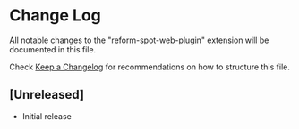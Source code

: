 # Change Log

All notable changes to the "reform-spot-web-plugin" extension will be documented in this file.

Check [Keep a Changelog](http://keepachangelog.com/) for recommendations on how to structure this file.

## [Unreleased]

- Initial release